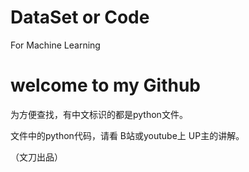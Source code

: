 # DataSet or Code
For Machine Learning
# welcome to my Github

为方便查找，有中文标识的都是python文件。

文件中的python代码，请看 B站或youtube上 UP主的讲解。

（文刀出品）
